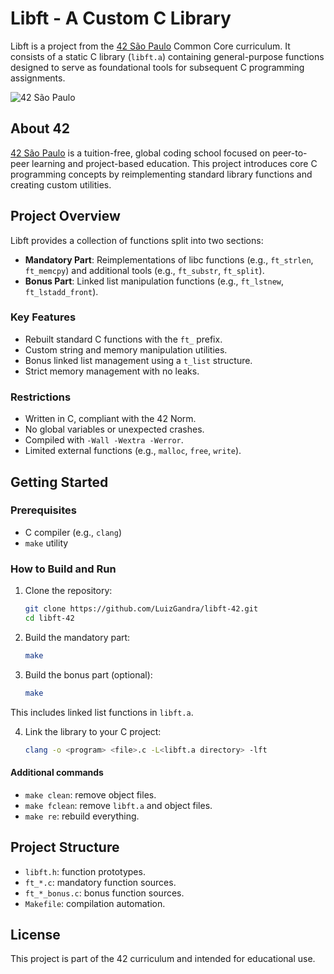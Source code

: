 # Libft - A Custom C Library

Libft is a project from the [42 São Paulo](https://www.42sp.org.br/) Common Core curriculum. It consists of a static C library (`libft.a`) containing general-purpose functions designed to serve as foundational tools for subsequent C programming assignments.

![42 São Paulo](https://img.shields.io/badge/42-São_Paulo-black?style=flat-square&logo=42)

## About 42

[42 São Paulo](https://www.42sp.org.br/) is a tuition-free, global coding school focused on peer-to-peer learning and project-based education. This project introduces core C programming concepts by reimplementing standard library functions and creating custom utilities.

## Project Overview

Libft provides a collection of functions split into two sections:
- **Mandatory Part**: Reimplementations of libc functions (e.g., `ft_strlen`, `ft_memcpy`) and additional tools (e.g., `ft_substr`, `ft_split`).
- **Bonus Part**: Linked list manipulation functions (e.g., `ft_lstnew`, `ft_lstadd_front`).

### Key Features

- Rebuilt standard C functions with the `ft_` prefix.
- Custom string and memory manipulation utilities.
- Bonus linked list management using a `t_list` structure.
- Strict memory management with no leaks.

### Restrictions

- Written in C, compliant with the 42 Norm.
- No global variables or unexpected crashes.
- Compiled with `-Wall -Wextra -Werror`.
- Limited external functions (e.g., `malloc`, `free`, `write`).

## Getting Started

### Prerequisites

- C compiler (e.g., `clang`)
- `make` utility

### How to Build and Run

1. Clone the repository:
   
   ```bash
   git clone https://github.com/LuizGandra/libft-42.git
   cd libft-42

2. Build the mandatory part:
   
   ```bash
   make

3. Build the bonus part (optional):
   
   ```bash
   make
This includes linked list functions in `libft.a`.

4. Link the library to your C project:
   
   ```bash
   clang -o <program> <file>.c -L<libft.a directory> -lft

#### Additional commands

- `make clean`: remove object files.
- `make fclean`: remove `libft.a` and object files.
- `make re`: rebuild everything.

## Project Structure

- `libft.h`: function prototypes.
- `ft_*.c`: mandatory function sources.
- `ft_*_bonus.c`: bonus function sources.
- `Makefile`: compilation automation.

## License

This project is part of the 42 curriculum and intended for educational use.

